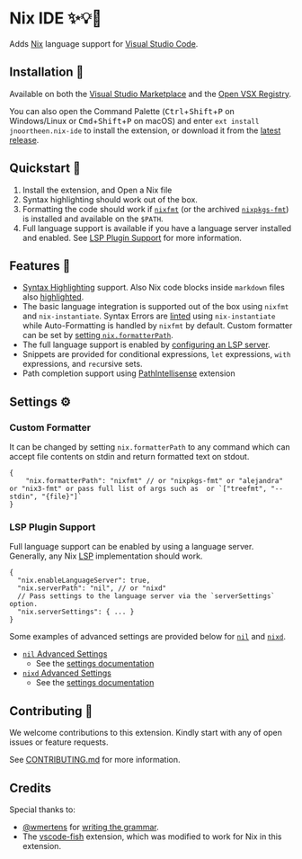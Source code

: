 # Nix IDE ✨💡🌟

Adds [Nix](https://nixos.org/) language support for [Visual Studio Code](https://code.visualstudio.com/).

## Installation 🔨

Available on both the [Visual Studio Marketplace](https://marketplace.visualstudio.com/items?itemName=jnoortheen.nix-ide) and the [Open VSX Registry](https://open-vsx.org/extension/jnoortheen/nix-ide).

You can also open the Command Palette (<kbd>Ctrl</kbd>+<kbd>Shift</kbd>+<kbd>P</kbd> on Windows/Linux or <kbd>Cmd</kbd>+<kbd>Shift</kbd>+<kbd>P</kbd> on macOS) and enter `ext install jnoortheen.nix-ide` to install the extension, or download it from the [latest release](https://github.com/nix-community/vscode-nix-ide/releases/latest).

## Quickstart 🚀

1. Install the extension, and Open a Nix file
1. Syntax highlighting should work out of the box.
1. Formatting the code should work if [`nixfmt`](https://github.com/NixOS/nixfmt) (or the archived [`nixpkgs-fmt`](https://github.com/nix-community/nixpkgs-fmt)) is installed and available on the `$PATH`.
1. Full language support is available if you have a language server installed and enabled. See [LSP Plugin Support](#lsp-plugin-support) for more information.

## Features 🎯

- [Syntax Highlighting](https://github.com/nix-community/vscode-nix-ide/blob/HEAD/images/docs/nix-syntax-highlight.png) support. Also Nix code blocks inside `markdown` files also [highlighted](https://github.com/nix-community/vscode-nix-ide/blob/HEAD/images/docs/md-embed-nix.png).
- The basic language integration is supported out of the box using `nixfmt` and `nix-instantiate`. Syntax Errors are [linted](https://github.com/nix-community/vscode-nix-ide/blob/HEAD/images/docs/linting.png) using `nix-instantiate` while Auto-Formatting is handled by `nixfmt` by default. Custom formatter can be set by [setting `nix.formatterPath`](#custom-formatter).
- The full language support is enabled by [configuring an LSP server](#lsp-plugin-support).
- Snippets are provided for conditional expressions, `let` expressions, `with` expressions, and `rec`ursive sets.
- Path completion support using [PathIntellisense](https://github.com/ChristianKohler/PathIntellisense) extension

## Settings ⚙️

### Custom Formatter

It can be changed by setting `nix.formatterPath` to any command which can accept file contents on stdin and return formatted text on stdout.

```json5
{
    "nix.formatterPath": "nixfmt" // or "nixpkgs-fmt" or "alejandra" or "nix3-fmt" or pass full list of args such as  or `["treefmt", "--stdin", "{file}"]`
}
```

### LSP Plugin Support

Full language support can be enabled by using a language server. Generally, any Nix [LSP](https://microsoft.github.io/language-server-protocol/) implementation should work.

```json5
{
  "nix.enableLanguageServer": true,
  "nix.serverPath": "nil", // or "nixd"
  // Pass settings to the language server via the `serverSettings` option.
  "nix.serverSettings": { ... }
}
```
Some examples of advanced settings are provided below for [`nil`](https://github.com/oxalica/nil) and [`nixd`](https://github.com/nix-community/nixd).

* [`nil` Advanced Settings](https://github.com/nix-community/vscode-nix-ide/blob/HEAD/docs/snippets/advanced-nil-settings.jsonc)
  * See the [settings documentation](https://github.com/oxalica/nil/blob/main/docs/configuration.md)
* [`nixd` Advanced Settings](https://github.com/nix-community/vscode-nix-ide/blob/HEAD/docs/snippets/advanced-nixd-settings.jsonc)
  * See the [settings documentation](https://github.com/nix-community/nixd/blob/main/nixd/docs/configuration.md)

## Contributing 💪

We welcome contributions to this extension. Kindly start with any of open issues or feature requests.

See [CONTRIBUTING.md](https://github.com/nix-community/vscode-nix-ide/blob/HEAD/CONTRIBUTING.md) for more information.

## Credits

Special thanks to:

- [@wmertens](https://github.com/wmertens) for [writing the grammar](https://github.com/wmertens/sublime-nix/blob/master/nix.tmLanguage).
- The [vscode-fish](https://github.com/bmalehorn/vscode-fish/) extension, which was modified to work for Nix in this extension.
